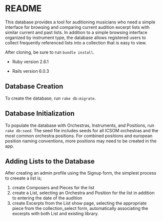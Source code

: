 # README

This database provides a tool for auditioning musicians who need a simple interface for browsing and comparing current audition excerpt lists with similar current and past lists. In addition to a simple browsing interface organized by instrument type, the database allows registered users to collect frequently referenced lists into a collection that is easy to view.

After cloning, be sure to run `bundle install`. 

* Ruby version 2.6.1

* Rails version 6.0.3

## Database Creation

To create the database, run `rake db:migrate`.

## Database Initialization

To populate the database with Orchestras, Instruments, and Positions, run `rake db:seed`. The seed file includes seeds for all ICSOM orchestras and the most common orchestra positions. For combined positions and european position naming conventions, more positions may need to be created in the app.

## Adding Lists to the Database

After creating an admin profile using the Signup form, the simplest process to creeate a list is;

1. create Composers and Pieces for the list
2. create a List, selecting an Orchestra and Position for the list in addition to entering the date of the audition
3. create Excerpts from the List show page, selecting the appropriate piece from the collection_select form, automatically associating the excerpts with both List and existing library.
